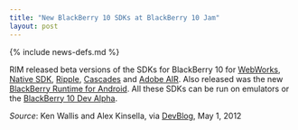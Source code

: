 ```yaml
---
title: "New BlackBerry 10 SDKs at BlackBerry 10 Jam"
layout: post
---
```

{% include news-defs.md %}


RIM released beta versions of the SDKs for BlackBerry 10 for
[WebWorks](http://devblog.blackberry.com/2012/05/blackberry-10-webworks-sdk/),
[Native SDK](http://devblog.blackberry.com/2012/05/blackberry-10-native-sdk/),
[Ripple](http://devblog.blackberry.com/2012/05/ripple-blackberry-10/),
[Cascades](http://devblog.blackberry.com/2012/05/cascades-builder/)
and
[Adobe AIR](https://developer.blackberry.com/air/).
Also released was the
new [BlackBerry Runtime for Android](http://devblog.blackberry.com/2012/05/runtime-for-android-apps-blackberry-10/).
All these SDKs can be run on emulators or the
[BlackBerry 10 Dev Alpha](http://devblog.blackberry.com/2012/05/what-is-blackberry-10-dev-alpha/).

_Source_: Ken Wallis and Alex Kinsella, via [DevBlog](http://devblog.blackberry.com), May 1, 2012
